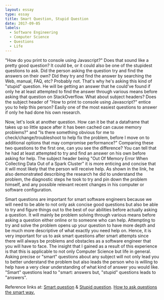 ```yaml
---
layout: essay
type: essay
title: Smart Question, Stupid Question
date: 2017-09-05
labels:
  - Software Engineering
  - Computer Science
  - Questions
  - Life
---
```


"How do you print to console using Javascript?" Does that sound like a pretty good question? It could be, or it could also be one of the stupidest questions to ask. Did the person asking the question try and find the answers on their own? Did they try and find the answer by searching the Web, manual, FAQ, etc? Probably not. That's why he's asking this kind of "stupid" question. He will be getting an answer that he could've found if only he at least attempted to find the answer through various means before asking that question on StackOverflow. What about subject headers? Does the subject header of "How to print to console using Javascript?" entice you to help this person? Easily one of the most easiest questions to answer if only he had done his own research. 

Now, let's look at another question. How can it be that a dataframe that takes up so little space after it has been cached can cause memory problems?" and "Is there something obvious for me to check/change/troubleshoot to help fix the problem, before I move on to additional options that may compromise performance?" Comparing these two questions to the first one, can you see the difference? You can tell that he had at least attempted to try and find an answer on his own before asking for help. The subject header being "Out Of Memory Error When Collecting Data Out of a Spark Cluster" it is more enticing and concise that it will most likely that the person will receive help. As shown in the link, he also demonstrated describing the research he did to understand the problem, the diagnostic steps he took to try and pin down the problem himself, and any possible relevant recent changes in his computer or software configuration.

Smart questions are important for smart software engineers because we will need to be able to not only ask concise good questions but also be able to try and figure things out to the best of our abilities before actually asking a question. It will mainly be problem solving through various means before asking a question either online or to someone who can help. Attempting to try and solve the problem opens up your question to have more depth and be much more descriptive of what exactly you need help on. Hence, it is very important for us to ask smart questions after smart attempts since there will always be problems and obstacles as a software engineer that you will have to face. The insight that I gained as a result of this experience is that this is applicable to not only Computer Science but life in general. Asking precise or "smart" questions about any subject will not only lead you to better understand the problem but also leads the person who is willing to help have a very clear understanding of what kind of answer you would like. "Smart" questions lead to "smart: answers but, "stupid" questions leads to "answers".

Reference links at: <a href="https://stackoverflow.com/questions/45873155/out-of-memory-error-when-collecting-data-out-of-spark-cluster">Smart question</a> & <a href="https://stackoverflow.com/questions/34733505/how-to-print-to-console-using-javascript">Stupid question</a>. <a href="http://www.catb.org/esr/faqs/smart-questions.html">How to ask questions the smart way.</a>

